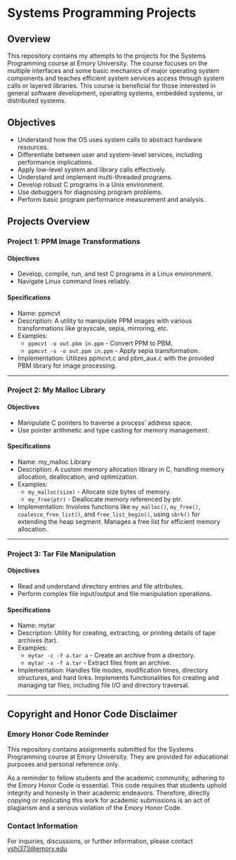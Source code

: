 # Systems Programming Projects
## Overview
This repository contains my attempts to the projects for the Systems Programming course at Emory University. The course focuses on the multiple interfaces and some basic mechanics of major operating system components and teaches efficient system services access through system calls or layered libraries. This course is beneficial for those interested in general software development, operating systems, embedded systems, or distributed systems.
## Objectives
- Understand how the OS uses system calls to abstract hardware resources.
- Differentiate between user and system-level services, including performance implications.
- Apply low-level system and library calls effectively.
- Understand and implement multi-threaded programs.
- Develop robust C programs in a Unix environment.
- Use debuggers for diagnosing program problems.
- Perform basic program performance measurement and analysis.

## Projects Overview
### Project 1: PPM Image Transformations
#### Objectives
- Develop, compile, run, and test C programs in a Linux environment.
- Navigate Linux command lines reliably.
#### Specifications
- Name: ppmcvt
- Description: A utility to manipulate PPM images with various transformations like grayscale, sepia, mirroring, etc.
- Examples:
  - `ppmcvt -o out.pbm in.ppm` - Convert PPM to PBM.
  - `ppmcvt -s -o out.ppm in.ppm` - Apply sepia transformation.
- Implementation: Utilizes ppmcvt.c and pbm_aux.c with the provided PBM library for image processing.

---

### Project 2: My Malloc Library
#### Objectives
- Manipulate C pointers to traverse a process’ address space.
- Use pointer arithmetic and type casting for memory management.

#### Specifications
- Name: my_malloc Library
- Description: A custom memory allocation library in C, handling memory allocation, deallocation, and optimization.
- Examples:
  - `my_malloc(size)` - Allocate size bytes of memory.
  - `my_free(ptr)` - Deallocate memory referenced by ptr.
- Implementation: Involves functions like `my_malloc()`, `my_free()`, `coalesce_free_list()`, and `free_list_begin()`, using `sbrk()` for extending the heap segment. Manages a free list for efficient memory allocation.

---

### Project 3: Tar File Manipulation
#### Objectives
- Read and understand directory entries and file attributes.
- Perform complex file input/output and file manipulation operations.

#### Specifications
- Name: mytar
- Description: Utility for creating, extracting, or printing details of tape archives (tar).
- Examples:
  - `mytar -c -f a.tar a` - Create an archive from a directory.
  - `mytar -x -f a.tar` - Extract files from an archive.
- Implementation: Handles file modes, modification times, directory structures, and hard links. Implements functionalities for creating and managing tar files, including file I/O and directory traversal.

---

## Copyright and Honor Code Disclaimer
### Emory Honor Code Reminder
This repository contains assignments submitted for the Systems Programming course at Emory University. They are provided for educational purposes and personal reference only.

As a reminder to fellow students and the academic community, adhering to the Emory Honor Code is essential. This code requires that students uphold integrity and honesty in their academic endeavors. Therefore, directly copying or replicating this work for academic submissions is an act of plagiarism and a serious violation of the Emory Honor Code.

### Contact Information
For inquiries, discussions, or further information, please contact yshi373@emory.edu

